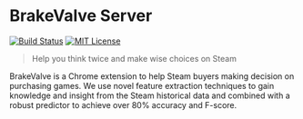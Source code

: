 # BrakeValve Server
[![Build Status](https://travis-ci.org/BrakeValve/brake-valve-server.svg?branch=master)](https://travis-ci.org/BrakeValve/brake-valve-server)
[![MIT License](https://img.shields.io/badge/license-MIT-blue.svg)](https://en.wikipedia.org/wiki/MIT_License)
> Help you think twice and make wise choices on Steam

BrakeValve is a Chrome extension to help Steam buyers making decision on purchasing games. We use novel feature extraction techniques to gain knowledge and insight from the Steam historical data and combined with a robust predictor to achieve over 80% accuracy and F-score.
